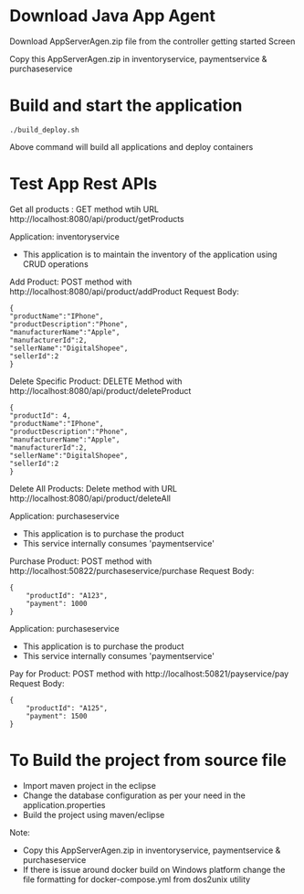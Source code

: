 
# Download Java App Agent
Download AppServerAgen.zip file from the controller getting started Screen 

Copy this AppServerAgen.zip in inventoryservice, paymentservice & purchaseservice

# Build and start the application


```
./build_deploy.sh
```

Above command will build all applications and deploy containers


# Test App Rest APIs

Get all products : GET method wtih URL http://localhost:8080/api/product/getProducts

Application: inventoryservice
- This application is to maintain the inventory of the application using CRUD operations

Add Product: POST method with http://localhost:8080/api/product/addProduct
Request Body:
```
{
"productName":"IPhone",
"productDescription":"Phone",
"manufacturerName":"Apple",
"manufacturerId":2,
"sellerName":"DigitalShopee",
"sellerId":2
}
```
Delete Specific Product: DELETE Method with http://localhost:8080/api/product/deleteProduct
```
{
"productId": 4,
"productName":"IPhone",
"productDescription":"Phone",
"manufacturerName":"Apple",
"manufacturerId":2,
"sellerName":"DigitalShopee",
"sellerId":2
}
```

Delete All Products: Delete method with URL http://localhost:8080/api/product/deleteAll

Application: purchaseservice
- This application is to purchase the product
- This service internally consumes 'paymentservice'

Purchase Product: POST method with http://localhost:50822/purchaseservice/purchase
Request Body:
```
{
	"productId": "A123",
	"payment": 1000
}
```

Application: purchaseservice
- This application is to purchase the product
- This service internally consumes 'paymentservice'

Pay for Product: POST method with http://localhost:50821/payservice/pay
Request Body:
```
{
	"productId": "A125",
	"payment": 1500
}
```

# To Build the project from source file
- Import maven project in the eclipse
- Change the database configuration as per your need in the application.properties
- Build the project using maven/eclipse

Note:
- Copy this AppServerAgen.zip in inventoryservice, paymentservice & purchaseservice
- If there is issue around docker build on Windows platform change the file formatting for docker-compose.yml from dos2unix utility